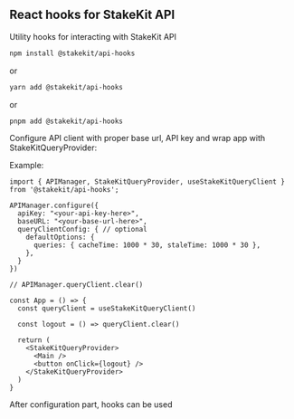 ## React hooks for StakeKit API

Utility hooks for interacting with StakeKit API


```bash
npm install @stakekit/api-hooks
```
or
```bash
yarn add @stakekit/api-hooks
```
or
```bash
pnpm add @stakekit/api-hooks
```

Configure API client with proper base url, API key and wrap app with StakeKitQueryProvider:

Example:
```tsx
import { APIManager, StakeKitQueryProvider, useStakeKitQueryClient } from '@stakekit/api-hooks';

APIManager.configure({
  apiKey: "<your-api-key-here>",
  baseURL: "<your-base-url-here>",
  queryClientConfig: { // optional
    defaultOptions: {
      queries: { cacheTime: 1000 * 30, staleTime: 1000 * 30 },
    },
  }
})

// APIManager.queryClient.clear()

const App = () => {
  const queryClient = useStakeKitQueryClient()

  const logout = () => queryClient.clear()

  return (
    <StakeKitQueryProvider>
      <Main />
      <button onClick={logout} />
    </StakeKitQueryProvider>
  )
}
```

After configuration part, hooks can be used
